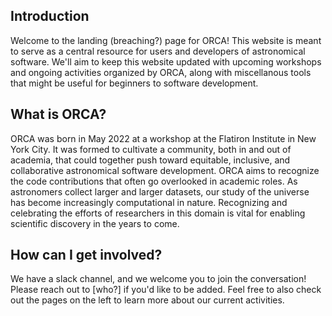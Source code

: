 ## Introduction

Welcome to the landing (breaching?) page for ORCA! This website is meant to serve as a central resource for users and developers of astronomical software. We'll aim to keep this website updated with upcoming workshops and ongoing activities organized by ORCA, along with miscellanous tools that might be useful for beginners to software development.

## What is ORCA?

ORCA was born in May 2022 at a workshop at the Flatiron Institute in New York City. It was formed to cultivate a community, both in and out of academia, that could together push toward equitable, inclusive, and collaborative astronomical software development. ORCA aims to recognize the code contributions that often go overlooked in academic roles. As astronomers collect larger and larger datasets, our study of the universe has become increasingly computational in nature. Recognizing and celebrating the efforts of researchers in this domain is vital for enabling scientific discovery in the years to come.

## How can I get involved? 

We have a slack channel, and we welcome you to join the conversation! Please reach out to [who?] if you'd like to be added. Feel free to also check out the pages on the left to learn more about our current activities.
